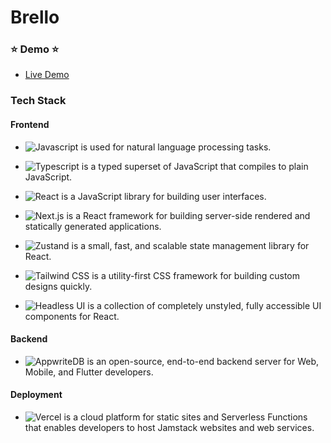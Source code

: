 # Brello

### ⭐ Demo ⭐
- [Live Demo](https://brello.codingleo.com)

### Tech Stack

#### Frontend
- ![Javascript](https://img.shields.io/badge/-GPT_4-333333?style=flat&logo=openai&logoColor=green) is used for natural language processing tasks.
- ![Typescript](https://img.shields.io/badge/-Typescript-333333?style=flat&logo=Typescript&logoColor=blue) is a typed superset of JavaScript that compiles to plain JavaScript.

- ![React](https://img.shields.io/badge/-React-333333?style=flat&logo=React) is a JavaScript library for building user interfaces.
- ![Next.js](https://img.shields.io/badge/-Next.js-333333?style=flat&logo=nextdotjs) is a React framework for building server-side rendered and statically generated applications.
- ![Zustand](https://img.shields.io/badge/-Zustand-333333?style=flat&logo=redux) is a small, fast, and scalable state management library for React.
- ![Tailwind CSS](https://img.shields.io/badge/-Tailwind_CSS-333333?style=flat&logo=tailwindcss) is a utility-first CSS framework for building custom designs quickly.
- ![Headless UI](https://img.shields.io/badge/-Headless_UI-333333?style=flat&logo=headlessui) is a collection of completely unstyled, fully accessible UI components for React.

#### Backend
- ![AppwriteDB](https://img.shields.io/badge/-AppwriteDB-333333?style=flat&logo=appwrite) is an open-source, end-to-end backend server for Web, Mobile, and Flutter developers.

#### Deployment
- ![Vercel](https://img.shields.io/badge/-Vercel-333333?style=flat&logo=vercel) is a cloud platform for static sites and Serverless Functions that enables developers to host Jamstack websites and web services.
